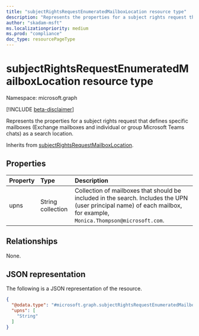 ```yaml
---
title: "subjectRightsRequestEnumeratedMailboxLocation resource type"
description: "Represents the properties for a subject rights request that defines specific mailboxes (Exchange mailboxes and individual or group Microsoft Teams chats) as a search location."
author: "skadam-msft"
ms.localizationpriority: medium
ms.prod: "compliance"
doc_type: resourcePageType
---
```


# subjectRightsRequestEnumeratedMailboxLocation resource type

Namespace: microsoft.graph

[!INCLUDE [beta-disclaimer](../../includes/beta-disclaimer.md)]

Represents the properties for a subject rights request that defines specific mailboxes (Exchange mailboxes and individual or group Microsoft Teams chats) as a search location.

Inherits from [subjectRightsRequestMailboxLocation](../resources/subjectrightsrequestmailboxlocation.md).

## Properties
|Property|Type|Description|
|:---|:---|:---|
|upns|String collection|Collection of mailboxes that should be included in the search. Includes the UPN (user principal name) of each mailbox, for example, `Monica.Thompson@microsoft.com`.|

## Relationships
None.

## JSON representation
The following is a JSON representation of the resource.
<!-- {
  "blockType": "resource",
  "@odata.type": "microsoft.graph.subjectRightsRequestEnumeratedMailboxLocation"
}
-->
``` json
{
  "@odata.type": "#microsoft.graph.subjectRightsRequestEnumeratedMailboxLocation",
  "upns": [
    "String"
  ]
}
```


